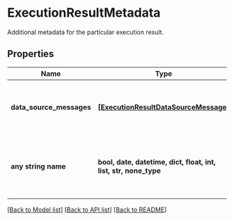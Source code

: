 # ExecutionResultMetadata

Additional metadata for the particular execution result.

## Properties
Name | Type | Description | Notes
------------ | ------------- | ------------- | -------------
**data_source_messages** | [**[ExecutionResultDataSourceMessage]**](ExecutionResultDataSourceMessage.md) | Additional information sent by the underlying data source. | 
**any string name** | **bool, date, datetime, dict, float, int, list, str, none_type** | any string name can be used but the value must be the correct type | [optional]

[[Back to Model list]](../README.md#documentation-for-models) [[Back to API list]](../README.md#documentation-for-api-endpoints) [[Back to README]](../README.md)


